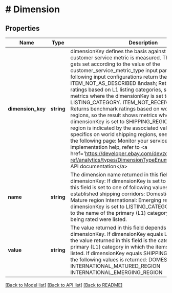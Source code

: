 # # Dimension

## Properties

Name | Type | Description | Notes
------------ | ------------- | ------------- | -------------
**dimension_key** | **string** | dimensionKey defines the basis against which the seller&#39;s customer service metric is measured. The value of this field gets set according to the value of the customer_service_metric_type input parameter. The following input configurations return the responses shown: ITEM_NOT_AS_DESCRIBED &amp;ndash; Returns benchmark ratings based on L1 listing categories, so the result shows metrics where the dimensionKey is set to LISTING_CATEGORY. ITEM_NOT_RECEIVED &amp;ndash; Returns benchmark ratings based on world shipping regions, so the result shows metrics where the dimensionKey is set to SHIPPING_REGION. The shipping region is indicated by the associated value field. For specifics on world shipping regions, see the FAQ section on the following page: Monitor your service metrics For implementation help, refer to &lt;a href&#x3D;&#39;https://developer.ebay.com/devzone/rest/api-ref/analytics/types/DimensionTypeEnum.html&#39;&gt;eBay API documentation&lt;/a&gt; | [optional]
**name** | **string** | The dimension name returned in this field depends on the dimensionKey: If dimensionKey is set to SHIPPING_REGION, this field is set to one of following values, which represent established shipping corridors: Domestic International: Mature region International: Emerging region If dimensionKey is set to LISTING_CATEGORY, this field is set to the name of the primary (L1) category in which the items being rated were listed. | [optional]
**value** | **string** | The value returned in this field depends on the dimensionKey. If dimensionKey equals LISTING_CATEGORY, the value returned in this field is the category ID of the primary (L1) category in which the items being rated were listed. If dimensionKey equals SHIPPING_REGION, one of the following values is returned: DOMESTIC INTERNATIONAL_MATURED_REGION INTERNATIONAL_EMERGING_REGION | [optional]

[[Back to Model list]](../../README.md#models) [[Back to API list]](../../README.md#endpoints) [[Back to README]](../../README.md)
